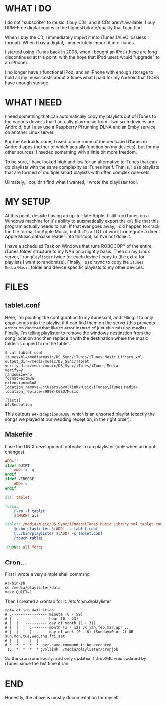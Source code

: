 # WHAT I DO

I do not "subscribe" to music.  I buy CDs, and if CDs
aren't available, I buy DRM-Free digital copies in the
highest bitrate/quality that I can find.

When I buy the CD, I immediately import it into
iTunes (ALAC lossless format).  When I buy a digital,
I immediately import it into iTunes.

I started using iTunes back in 2008, when I bought
an iPod (these are long discontinued at this point,
with the hope that iPod users would "upgrade" to
an iPhone).

I no longer have a functional iPod, and an iPhone
with enough storage to hold all my music costs about
3 times what I paid for my Android that DOES have
enough storage.

# WHAT I NEED

I need something that can automatically copy my 
playlists out of iTunes to the various devices that I
actually play music from.  Two such devices are Android,
but I also use a Raspberry Pi running DLNA and an Emby
service on another Linux server.

For the Androids alone, I used to use some of the 
dedicated iTunes to Android apps (neither of which
actually function on my devices), but for my other
sources, I needed something with a little bit more
freedom.

To be sure, I have looked high and low for an
alternative to iTunes that can do playlists
with the same complexity as iTunes itself.  That is,
I use playlists that are formed of multiple
smart playlists with often complex rule-sets.

Ulimately, I couldn't find what I wanted, I wrote the
playlister tool.

# MY SETUP

At this point, despite having an up-to-date Apple, I
still run iTunes on a Windows machine for it's
ability to automatically export the `xml` file that
this program actually needs to run.  If that ever
goes away, I did happen to crack the file format
for Apple Music, but that's a LOT of work to
integrate a direct Apple Music database reader into
this tool, so I've not done it.

I have a scheduled Task on Windows that runs ROBOCOPY
of the entire iTunes folder structure to my NAS on
a nightly basis.  Then on my Linux server,
I run `playlister`
twice for each device I copy to (the extra for
playlists I want to randomize).
Finally, I use rsync to copy the `iTunes Media/Music`
folder and device specific playlists to my other
devices.

# FILES

## tablet.conf

Here, I'm pointing the configuration to my itunesxml,
and telling it to only copy songs into the playlist if
it can find them on the server (this prevents errors
on devices that like to error instead of just skip
missing media).  Finally, I'm telling playlister to
remove the windows destination from the song location
and then replace it with the destination where the 
music folder is copied to on the tablet.

```
$ cat tablet.conf 
itunesxml=/media/music/DS_Sync/iTunes/iTunes Music Library.xml
output_dir=/media/music/DS_Sync/Tablet
verify_dir=/media/music/DS_Sync/iTunes/iTunes Media
verify=y
randomize=no
format=extm3u
extension=m3u8
location_remove=C:\Users\gvollink\Music\iTunes\iTunes Media\
location_replace=/9898-C0ED/Music

[lists]
W4:Reception
```

This outputs `W4-Reception.m3u8`, which is an unsorted
playlist (exactly the songs we played at our wedding
reception, in the right order).

## Makefile

I use the UNIX development tool `make` to run playlister
(only when an input changes).

```makefile
ADD=""
ifdef QUIET
	ADD=-q -q
endif
ifdef VERBOSE
	ADD=-v
endif

all: tablet

force:
	@-rm -f tablet
	$(MAKE) all

tablet: /media/music/DS_Sync/iTunes/iTunes Music Library.xml tablet.conf Makefile
	@echo playlister $(ADD) -c tablet.conf
	@../bin/playlister $(ADD) -c tablet.conf
	@touch tablet

.PHONY: all force
```

## Cron...

First I wrote a very simple shell command

```shell
#!/bin/sh
cd /media/playlister/data
make QUIET=1
```

Then I created a crontab for it: /etc/cron.d/playlister

```cron
mple of job definition:
# .---------------- minute (0 - 59)
# |  .------------- hour (0 - 23)
# |  |  .---------- day of month (1 - 31)
# |  |  |  .------- month (1 - 12) OR jan,feb,mar,apr ...
# |  |  |  |  .---- day of week (0 - 6) (Sunday=0 or 7) OR sun,mon,tue,wed,thu,fri,sat
# |  |  |  |  |
# *  *  *  *  * user-name command to be executed
 15  *  *  *  * gvollink  /media/playlister/cronjob
```

So the cron runs hourly, and only updates if the XML
was updated by iTunes since the last time it ran.

# END

Honestly, the above is mostly documentation for myself.
